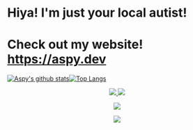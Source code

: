 # Hiya! I'm just your local autist!
# Check out my website! https://aspy.dev
[![Aspy's github stats](https://github-readme-stats.vercel.app/api?username=SomeAspy&count_private=true&include_all_commits=true&show_icons=true&theme=dark&hide_border=true)](https://github.com/anuraghazra/github-readme-stats)[![Top Langs](https://github-readme-stats.vercel.app/api/top-langs/?username=SomeAspy&layout=compact&theme=dark&count_private=true&hide_border=true&langs_count=10)](https://github.com/anuraghazra/github-readme-stats)
<p align="center">
  <a href="https://discord.com/users/516750892372852754">
    <img src="https://lanyard.cnrad.dev/api/516750892372852754"/>
  </a>
  <a href="https://skillicons.dev">
    <img src="https://skillicons.dev/icons?i=js,html,css,cloudflare,java,linux,md,nginx,nodejs,py,vscode,react,raspberrypi" />
  </a>
</p>


<p align="center">
  <a href="https://skillicons.dev">
    <img src="https://skillicons.dev/icons?i=js,html,css,cloudflare,java,linux,md,nginx,nodejs,py,vscode,react,raspberrypi" />
  </a>
</p>

<p align="center">
  <img src="https://user-images.githubusercontent.com/33640860/149058683-8ca11612-6e8d-4a91-8a0f-ae9cf0cf02f6.png">
</p>
